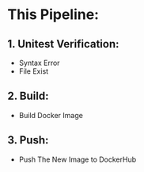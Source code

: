 # This Pipeline:
## 1. Unitest Verification:
 - Syntax Error
 - File Exist

## 2. Build:
 - Build Docker Image

## 3. **Push:** 
 - Push The New Image to DockerHub
